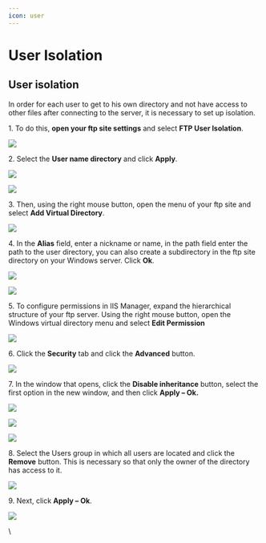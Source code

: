 ```yaml
---
icon: user
---
```


# User Isolation

## User isolation <a href="#step-4-user-isolation" id="step-4-user-isolation"></a>

In order for each user to get to his own directory and not have access to other files after connecting to the server, it is necessary to set up isolation.

1\. To do this, **open your ftp site settings** and select **FTP User Isolation**.

![](https://howto.hyonix.com/wp-content/uploads/2023/12/image-47.png)

2\. Select the **User name directory** and click **Apply**.

![](https://howto.hyonix.com/wp-content/uploads/2023/12/image-48.png)

![](https://howto.hyonix.com/wp-content/uploads/2023/12/image-49.png)

3\. Then, using the right mouse button, open the menu of your ftp site and select **Add Virtual Directory**.

![](https://howto.hyonix.com/wp-content/uploads/2023/12/image-50.png)

4\. In the **Alias** field, enter a nickname or name, in the path field enter the path to the user directory, you can also create a subdirectory in the ftp site directory on your Windows server. Click **Ok**.

![](https://howto.hyonix.com/wp-content/uploads/2023/12/image-51.png)

![](https://howto.hyonix.com/wp-content/uploads/2023/12/image-52.png)

5\. To configure permissions in IIS Manager, expand the hierarchical structure of your ftp server. Using the right mouse button, open the Windows virtual directory menu and select **Edit Permission**

![](https://howto.hyonix.com/wp-content/uploads/2023/12/image-53.png)

6\. Click the **Security** tab and click the **Advanced** button.

![](https://howto.hyonix.com/wp-content/uploads/2023/12/image-54.png)

7\. In the window that opens, click the **Disable inheritance** button, select the first option in the new window, and then click **Apply – Ok.**

![](https://howto.hyonix.com/wp-content/uploads/2023/12/image-55.png)

![](https://howto.hyonix.com/wp-content/uploads/2023/12/image-56.png)

![](https://howto.hyonix.com/wp-content/uploads/2023/12/image-57.png)

8\. Select the Users group in which all users are located and click the **Remove** button. This is necessary so that only the owner of the directory has access to it.

![](https://howto.hyonix.com/wp-content/uploads/2023/12/image-58.png)

9\. Next, click **Apply – Ok**.

![](https://howto.hyonix.com/wp-content/uploads/2023/12/image-59.png)

\
